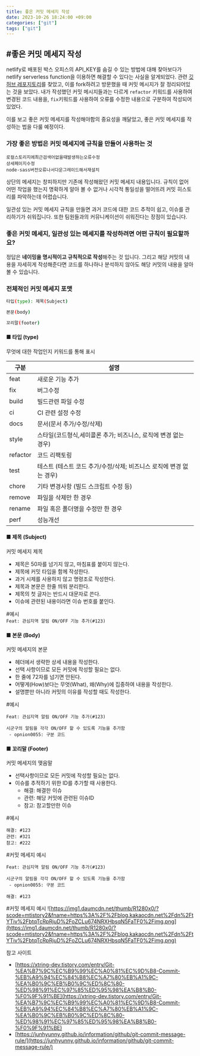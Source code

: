 ```yaml
---
title: 좋은 커밋 메세지 작성
date: 2023-10-26 18:24:00 +09:00
categories: ["git"]
tags: ["git"]
---
```


## #좋은 커밋 메세지 작성

netlify로 배포된 박스 오피스의 API_KEY를 숨길 수 있는 방법에 대해 찾아보다가 netlify serverless function을 이용하면 해결할 수 있다는 사실을 알게되었다. 관련 [깃허브 레포지토리](https://github.com/bigsaigon333/hide-api-key-with-serverless-functions)를 찾았고, 이를 fork하려고 방문했을 때 커밋 메시지가 잘 정리되어있는 것을 보았다. 내가 작성했던 커밋 메시지들과는 다르게 `refactor` 키워드를 사용하여 변경된 코드 내용을, `fix`키워드를 사용하여 오류를 수정한 내용으로 구분하여 작성되어있었다.

이를 보고 좋은 커밋 메세지를 작성해야함의 중요성을 깨달았고, 좋은 커밋 메세지를 작성하는 법을 다룰 예정이다.

### 가장 좋은 방법은 커밋 메세지에 규칙을 만들어 사용하는 것

`로컬스토리지에최근검색어없을때발생하는오류수정`  
`상세페이지수정`  
`node-sass버전오류나서다운그레이드해서재설치`

상단의 메세지는 창피하지만 기존에 작성해왔던 커밋 메세지 내용입니다. 규칙이 없어 어떤 작업을 했는지 명확하게 알아 볼 수 없거나 시각적 통일성을 떨어뜨려 커밋 히스토리를 파악하는데 어렵습니다.

일관성 있는 커밋 메세지 규칙을 만들면 과거 코드에 대한 코드 추적이 쉽고, 이슈를 관리하기가 쉬워집니다. 또한 팀원들과의 커뮤니케이션이 쉬워진다는 장점이 있습니다.

### 좋은 커밋 메세지, 일관성 있는 메세지를 작성하려면 어떤 규칙이 필요할까요?

정답은 **네이밍을 명시적이고 규칙적으로 작성**해주는 것 입니다. 그리고 해당 커밋의 내용을 자세히게 작성해준다면 코드를 하나하나 분석하지 않아도 해당 커밋의 내용을 알아볼 수 있습니다.

### 전체적인 커밋 메세지 포맷

```bash
타입(type): 제목(Subject)

본문(body)

꼬리말(footer)
```

#### ■ 타입 (type)

무엇에 대한 작업인지 키워드를 통해 표시

| 구분     | 설명                                                                |
| -------- | ------------------------------------------------------------------- |
| feat     | 새로운 기능 추가                                                    |
| fix      | 버그수정                                                            |
| build    | 빌드관련 파일 수정                                                  |
| ci       | CI 관련 설정 수정                                                   |
| docs     | 문서(문서 추가/수정/삭제)                                           |
| style    | 스타일(코드형식,세미콜론 추가; 비즈니스, 로직에 변경 없는 경우)     |
| refactor | 코드 리팩토링                                                       |
| test     | 테스트 (테스트 코드 추가/수정/삭제; 비즈니스 로직에 변경 없는 경우) |
| chore    | 기타 변경사항 (빌드 스크립트 수정 등)                               |
| remove   | 파일을 삭제만 한 경우                                               |
| rename   | 파일 혹은 폴더명을 수정만 한 경우                                   |
| perf     | 성능개선                                                            |

#### ■ 제목 (Subject)

커밋 메세지 제목

- 제목은 50자를 넘기지 않고, 마침표를 붙이지 않는다.
- 제목에 커밋 타입을 함께 작성한다.
- 과거 시제를 사용하지 않고 명령조로 작성한다.
- 제목과 본문은 한줄 띄워 분리한다.
- 제목의 첫 글자는 반드시 대문자로 쓴다.
- 이슈에 관련된 내용이라면 이슈 번호를 붙인다.

#예시  
`Feat: 관심지역 알림 ON/OFF 기능 추가(#123)`

#### ■ 본문 (Body)

커밋 메세지의 본문

- 헤더에서 생략한 상세 내용을 작성한다.
- 선택 사항이므로 모든 커밋에 작성할 필요는 없다.
- 한 줄에 72자를 넘기면 안된다.
- 어떻게(How)보다는 무엇(What), 왜(Why)에 집중하여 내용을 작성한다.
- 설명뿐만 아니라 커밋의 이유를 작성할 때도 작성한다.

#예시

```
Feat: 관심지역 알림 ON/OFF 기능 추가(#123)

시군구의 알림을 각각 ON/OFF 할 수 있도록 기능을 추가함
 - opnion0055: 구분 코드
```

#### ■ 꼬리말 (Footer)

커밋 메세지의 맺음말

- 선택사항이므로 모든 커밋에 작성할 필요는 없다.
- 이슈를 추적하기 위한 ID를 추가할 때 사용한다.
  - 해결: 해결한 이슈
  - 관련: 해당 커밋에 관련된 이슈ID
  - 참고: 참고할만한 이슈

#예시

```
해결: #123
관련: #321
참고: #222
```

#커밋 메세지 예시

```
Feat: 관심지역 알림 ON/OFF 기능 추가(#123)

시군구의 알림을 각각 ON/OFF 할 수 있도록 기능을 추가함
 - opnion0055: 구분 코드

해결: #123
```

#커밋 메세지 예시
![https://img1.daumcdn.net/thumb/R1280x0/?scode=mtistory2&fname=https%3A%2F%2Fblog.kakaocdn.net%2Fdn%2FtYTiv%2FbtqTcRpRjuD%2FoZCLu674NRXHbsqN5FaTF0%2Fimg.png](https://img1.daumcdn.net/thumb/R1280x0/?scode=mtistory2&fname=https%3A%2F%2Fblog.kakaocdn.net%2Fdn%2FtYTiv%2FbtqTcRpRjuD%2FoZCLu674NRXHbsqN5FaTF0%2Fimg.png)

참고 사이트

- [https://xtring-dev.tistory.com/entry/Git-%EA%B7%9C%EC%B9%99%EC%A0%81%EC%9D%B8-Commit-%EB%A9%94%EC%84%B8%EC%A7%80%EB%A1%9C-%EA%B0%9C%EB%B0%9C%ED%8C%80-%ED%98%91%EC%97%85%ED%95%98%EA%B8%B0-%F0%9F%91%BE](https://xtring-dev.tistory.com/entry/Git-%EA%B7%9C%EC%B9%99%EC%A0%81%EC%9D%B8-Commit-%EB%A9%94%EC%84%B8%EC%A7%80%EB%A1%9C-%EA%B0%9C%EB%B0%9C%ED%8C%80-%ED%98%91%EC%97%85%ED%95%98%EA%B8%B0-%F0%9F%91%BE)
- [https://junhyunny.github.io/information/github/git-commit-message-rule/](https://junhyunny.github.io/information/github/git-commit-message-rule/)

